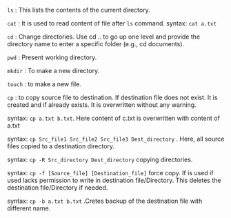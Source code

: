 `ls` : This lists the contents of the current directory.

`cat` : It is used to read content of file after `ls` command. syntax: `cat a.txt`  

`cd` : Change directories. Use cd .. to go up one level and provide the directory name to enter a specific folder (e.g., cd documents).

`pwd` : Present working directory.

`mkdir` : To make a new directory.

`touch` : to make a new file.

`cp` : to copy source file to destination. If destination file does not exist. It is created and if already exists. It is overwritten without any warning. 

syntax: `cp a.txt b.txt`. Here content of c.txt is overwritten with content of a.txt

syntax: `cp Src_file1 Src_file2 Src_file3 Dest_directory` . Here, all source files copied to a destination directory.

syntax: `cp -R Src_directory Dest_directory` copying directories.

syntax: `cp -f [Source_file] [Destination_file]` force copy. If is used if used lacks permission to write in destination file/Directory. This deletes the destination 
file/Directory if needed.

syntax: `cp -b a.txt b.txt` .Cretes backup of the destination file with different name.

